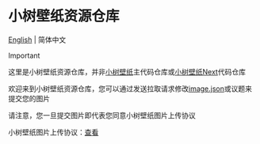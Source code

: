 # 小树壁纸资源仓库
[English](./README.md) | 简体中文

> [!IMPORTANT]
>
> 这里是小树壁纸资源仓库，并非[小树壁纸](https://github.com/shu-shu-1/Little-Tree-Wallpaper)主代码仓库或[小树壁纸Next](https://github.com/shu-shu-1/Little-Tree-Wallpaper-Next)代码仓库

欢迎来到小树壁纸资源仓库，您可以通过发送拉取请求修改[image.json](./Resource/image.json)或议题来提交您的图片

请注意，您一旦提交图片即代表您同意小树壁纸图片上传协议

小树壁纸图片上传协议：[查看](./Agreement/Little_Tree_Wallpaper_picture_license_agreement_zh.md)

